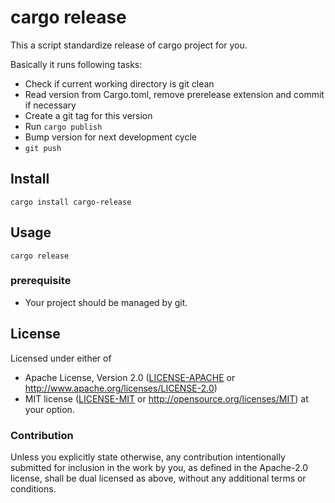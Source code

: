 # cargo release

This a script standardize release of cargo project for you.

Basically it runs following tasks:

* Check if current working directory is git clean
* Read version from Cargo.toml, remove prerelease extension and commit if necessary
* Create a git tag for this version
* Run `cargo publish`
* Bump version for next development cycle
* `git push`

## Install

`cargo install cargo-release`

## Usage

`cargo release`

### prerequisite

* Your project should be managed by git.

## License

Licensed under either of

 * Apache License, Version 2.0 ([LICENSE-APACHE](LICENSE-APACHE) or http://www.apache.org/licenses/LICENSE-2.0)
 * MIT license ([LICENSE-MIT](LICENSE-MIT) or http://opensource.org/licenses/MIT)
at your option.

### Contribution

Unless you explicitly state otherwise, any contribution intentionally
submitted for inclusion in the work by you, as defined in the
Apache-2.0 license, shall be dual licensed as above, without any
additional terms or conditions.
